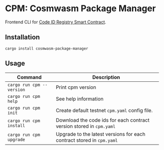# CPM: Cosmwasm Package Manager

Frontend CLI for [Code ID Registry Smart Contract](../../contracts/cw-code-id-registry/README.md).

## Installation

`cargo install cosmwasm-package-manager`

## Usage 

| Command  | Description |
| ------------- | ------------- |
| `cargo run cpm --version` | Print cpm version  |
| `cargo run cpm help` | See help information  |
| `cargo run cpm init` | Create default testnet `cpm.yaml` config file. |
| `cargo run cpm install` | Download the code ids for each contract version stored in `cpm.yaml` |
| `cargo run cpm upgrade` | Upgrade to the latest versions for each contract stored in `cpm.yaml` |

